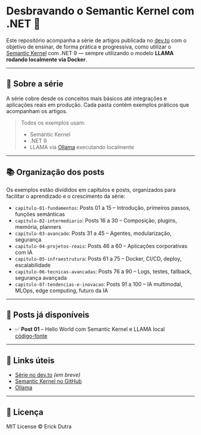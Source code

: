# Desbravando o Semantic Kernel com .NET 🚀

Este repositório acompanha a série de artigos publicada no [dev.to](https://dev.to/) com o objetivo de ensinar, de forma prática e progressiva, como utilizar o [Semantic Kernel](https://github.com/microsoft/semantic-kernel) com .NET 9 — sempre utilizando o modelo **LLAMA rodando localmente via Docker**.

---

## 🌟 Sobre a série

A série cobre desde os conceitos mais básicos até integrações e aplicações reais em produção. Cada pasta contém exemplos práticos que acompanham os artigos.

> Todos os exemplos usam:
> - Semantic Kernel
> - .NET 9
> - LLAMA via [Ollama](https://ollama.com/download) executando localmente

---

## 📚 Organização dos posts

Os exemplos estão divididos em capítulos e posts, organizados para facilitar o aprendizado e o crescimento da série:

- `capitulo-01-fundamentos`: Posts 01 a 15 – Introdução, primeiros passos, funções semânticas
- `capitulo-02-intermediario`: Posts 16 a 30 – Composição, plugins, memória, planners
- `capitulo-03-avancado`: Posts 31 a 45 – Agentes, modularização, segurança
- `capitulo-04-projetos-reais`: Posts 46 a 60 – Aplicações corporativas com IA
- `capitulo-05-infraestrutura`: Posts 61 a 75 – Docker, CI/CD, deploy, escalabilidade
- `capitulo-06-tecnicas-avancadas`: Posts 76 a 90 – Logs, testes, fallback, segurança avançada
- `capitulo-07-tendencias-e-inovacao`: Posts 91 a 100 – IA multimodal, MLOps, edge computing, futuro da IA

---

## 📂 Posts já disponíveis

- ✅ **Post 01** – Hello World com Semantic Kernel e LLAMA local  
  [código-fonte](./capitulo-01-fundamentos/post-01-hello-world)

---

## 📌 Links úteis

- [Série no dev.to](https://dev.to/) *(em breve)*
- [Semantic Kernel no GitHub](https://github.com/microsoft/semantic-kernel)
- [Ollama](https://ollama.com)

---

## 📄 Licença

MIT License © Erick Dutra
